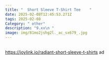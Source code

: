 ```yaml
---
title: "  Short Sleeve T-Shirt Tee    "
date: 2025-02-08T12:45:53.271Z
tags: 2025-02-08
Category: " other"
description: "9.xx\n "
image: img/81mo2jshg2l._ac_sx679_.jpg
---
```

  \
https://joylink.io/radiant-short-sleeve-t-shirts  ad